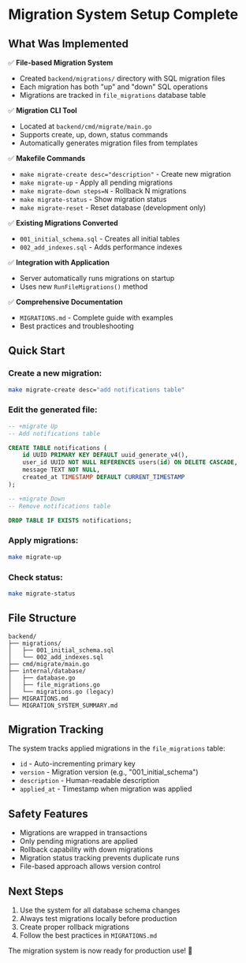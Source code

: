 # Migration System Setup Complete

## What Was Implemented

✅ **File-based Migration System**

- Created `backend/migrations/` directory with SQL migration files
- Each migration has both "up" and "down" SQL operations
- Migrations are tracked in `file_migrations` database table

✅ **Migration CLI Tool**

- Located at `backend/cmd/migrate/main.go`
- Supports create, up, down, status commands
- Automatically generates migration files from templates

✅ **Makefile Commands**

- `make migrate-create desc="description"` - Create new migration
- `make migrate-up` - Apply all pending migrations
- `make migrate-down steps=N` - Rollback N migrations
- `make migrate-status` - Show migration status
- `make migrate-reset` - Reset database (development only)

✅ **Existing Migrations Converted**

- `001_initial_schema.sql` - Creates all initial tables
- `002_add_indexes.sql` - Adds performance indexes

✅ **Integration with Application**

- Server automatically runs migrations on startup
- Uses new `RunFileMigrations()` method

✅ **Comprehensive Documentation**

- `MIGRATIONS.md` - Complete guide with examples
- Best practices and troubleshooting

## Quick Start

### Create a new migration:

```bash
make migrate-create desc="add notifications table"
```

### Edit the generated file:

```sql
-- +migrate Up
-- Add notifications table

CREATE TABLE notifications (
    id UUID PRIMARY KEY DEFAULT uuid_generate_v4(),
    user_id UUID NOT NULL REFERENCES users(id) ON DELETE CASCADE,
    message TEXT NOT NULL,
    created_at TIMESTAMP DEFAULT CURRENT_TIMESTAMP
);

-- +migrate Down
-- Remove notifications table

DROP TABLE IF EXISTS notifications;
```

### Apply migrations:

```bash
make migrate-up
```

### Check status:

```bash
make migrate-status
```

## File Structure

```
backend/
├── migrations/
│   ├── 001_initial_schema.sql
│   └── 002_add_indexes.sql
├── cmd/migrate/main.go
├── internal/database/
│   ├── database.go
│   ├── file_migrations.go
│   └── migrations.go (legacy)
├── MIGRATIONS.md
└── MIGRATION_SYSTEM_SUMMARY.md
```

## Migration Tracking

The system tracks applied migrations in the `file_migrations` table:

- `id` - Auto-incrementing primary key
- `version` - Migration version (e.g., "001_initial_schema")
- `description` - Human-readable description
- `applied_at` - Timestamp when migration was applied

## Safety Features

- Migrations are wrapped in transactions
- Only pending migrations are applied
- Rollback capability with down migrations
- Migration status tracking prevents duplicate runs
- File-based approach allows version control

## Next Steps

1. Use the system for all database schema changes
2. Always test migrations locally before production
3. Create proper rollback migrations
4. Follow the best practices in `MIGRATIONS.md`

The migration system is now ready for production use! 🚀
